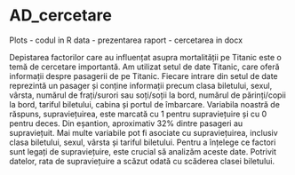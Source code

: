 # AD_cercetare

Plots - codul in R
data - prezentarea
raport - cercetarea in docx

Depistarea factorilor care au influențat asupra mortalității pe Titanic este o temă de cercetare importantă. Am utilizat setul de date Titanic, care oferă informații despre pasagerii de pe Titanic. Fiecare intrare din setul de date reprezintă un pasager și conține informații precum clasa biletului, sexul, vârsta, numărul de frați/surori sau soți/soții la bord, numărul de părinți/copii la bord, tariful biletului, cabina și portul de îmbarcare.
Variabila noastră de răspuns, supraviețuirea, este marcată cu 1 pentru supraviețuire și cu 0 pentru deces. Din eșantion, aproximativ 32% dintre pasageri au supraviețuit. Mai multe variabile pot fi asociate cu supraviețuirea, inclusiv clasa biletului, sexul, vârsta și tariful biletului. Pentru a înțelege ce factori sunt legați de supraviețuire, este crucial să analizăm aceste date. Potrivit datelor, rata de supraviețuire a scăzut odată cu scăderea clasei biletului. 
